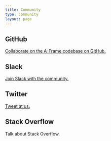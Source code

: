 ```yaml
---
title: Community
type: community
layout: page
---
```


## GitHub

<a href="<%- config.github_url %>">Collaborate on the A-Frame codebase on GitHub.</a>


## Slack

<a href="<%- config.slack_url %>">Join Slack with the community.</a>


## Twitter

<a href="<%- config.twitter_url %>">Tweet at us.</a>


## Stack Overflow

Talk about Stack Overflow.
